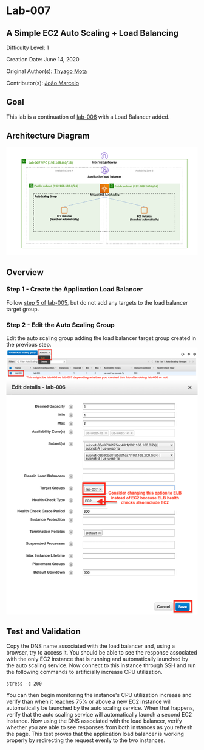 # Lab-007

## A Simple EC2 Auto Scaling + Load Balancing

Difficulty Level: 1

Creation Date: June 14, 2020

Original Author(s): [Thyago Mota](https://github.com/thyagomota)

Contributor(s): [João Marcelo](https://github.com/jmhal)

## Goal
This lab is a continuation of [lab-006](../lab-006) with a Load Balancer added.

## Architecture Diagram
![lab-007-arch-01](images/lab-007-arch-01.png)

## Overview

### Step 1 - Create the Application Load Balancer

Follow [step 5 of lab-005](../lab-005), but do not add any targets to the load balancer target group.  

### Step 2 - Edit the Auto Scaling Group

Edit the auto scaling group adding the load balancer target group created in the previous step.
![lab-007-scrn-01](images/lab-007-scrn-01.png)
![lab-007-scrn-02](images/lab-007-scrn-02.png)

## Test and Validation
Copy the DNS name associated with the load balancer and, using a browser, try to access it. You should be able to see the response associated with the only EC2 instance that is running and automatically launched by the auto scaling service. Now connect to this instance through SSH and run the following commands to artificially increase CPU utilization.

```
stress -c 200
```
You can then begin monitoring the instance's CPU utilization increase and verify than when it reaches 75% or above a new EC2 instance will automatically be launched by the auto scaling service. When that happens, verify that the auto scaling service will automatically launch a second EC2 instance. Now using the DNS associated with the load balancer, verify whether you are able to see responses from both instances as you refresh the page. This test proves that the application load balancer is working properly by redirecting the request evenly to the two instances.
